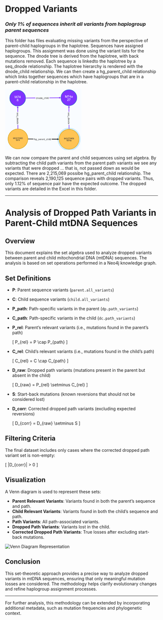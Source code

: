 # Dropped Variants
<h3><strong><em>Only 1% of sequences inherit all variants from haplogroup parent sequences</em></strong></h3>


This folder has files evaluating missing variants from the perspective of parent-child haplogroups in the haplotree. Sequences have assigned haplogroups. This assignment was done using the variant lists for the sequence. The dnode tree is derived from the haplotree, with back mutations removed. Each sequence is linkedto the haplotree by a seq_dnode relationship. The haplotree hierarchy is rendered with the dnode_child relationship. We can then create a hg_parent_child relationship which links together sequences which have haplogroups that are in a parent-child relationship in the haplotree. 

<img src="https://github.com/waigitdas/Mitochondrial-DNA-Research/blob/main/Knowledge_Graph/images/hg_parent_child_example.png" width="50%" height="50%">

We can now compare the parent and child sequences using set algebra. By subtracting  the child path variants from  the parent path variants we see any variants that were dropped ... that is, not passed down as would be expected. There are 2,215,069 possibe hg_parent_child relationship. The comparison reveals 2,190,125 sequence pairs with dropped variants. Thus, only 1.12% of sequence pair have the expected outcome. The dropped variants are detailed in the Excel in this folder.

<!--The hg_parent_child property of dropped_path_variants has this for the illustratedexample. [T63C,G66A,C152T,C195T,T6185C,A6575G,A12850G,T16381C].  We would expect the child sequence 	MG272956 to shared all path variantswith MG272663, but 8 variants are dropped.

The dropped variants reported exclude any back mutations appearing in the parent node.  The term dropped distinguishes them from back mutations. The term dropped is also distinct from "missing" because dropped has a context that missed lacks. 
-->
<hr>

# Analysis of Dropped Path Variants in Parent-Child mtDNA Sequences

## Overview
This document explains the set algebra used to analyze dropped variants between parent and child mitochondrial DNA (mtDNA) sequences. The analysis is based on set operations performed in a Neo4j knowledge graph.

## **Set Definitions**
- **P**: Parent sequence variants (`parent.all_variants`)
- **C**: Child sequence variants (`child.all_variants`)
- **P_path**: Path-specific variants in the parent (`dp.path_variants`)
- **C_path**: Path-specific variants in the child (`dc.path_variants`)
- **P_rel**: Parent’s relevant variants (i.e., mutations found in the parent’s path)
  
  \[ P_{rel} = P \cap P_{path} \]
  
- **C_rel**: Child’s relevant variants (i.e., mutations found in the child’s path)
  
  \[ C_{rel} = C \cap C_{path} \]
  
- **D_raw**: Dropped path variants (mutations present in the parent but absent in the child)
  
  \[ D_{raw} = P_{rel} \setminus C_{rel} \]
  
- **S**: Start-back mutations (known reversions that should not be considered lost)
- **D_corr**: Corrected dropped path variants (excluding expected reversions)
  
  \[ D_{corr} = D_{raw} \setminus S \]
  
## **Filtering Criteria**
The final dataset includes only cases where the corrected dropped path variant set is non-empty:

\[ |D_{corr}| > 0 \]

## **Visualization**
A Venn diagram is used to represent these sets:

- **Parent Relevant Variants**: Variants found in both the parent’s sequence and path.
- **Child Relevant Variants**: Variants found in both the child’s sequence and path.
- **Path Variants**: All path-associated variants.
- **Dropped Path Variants**: Variants lost in the child.
- **Corrected Dropped Path Variants**: True losses after excluding start-back mutations.

![Venn Diagram Representation](insert_image_here)

## **Conclusion**
This set-theoretic approach provides a precise way to analyze dropped variants in mtDNA sequences, ensuring that only meaningful mutation losses are considered. The methodology helps clarify evolutionary changes and refine haplogroup assignment processes.

---

For further analysis, this methodology can be extended by incorporating additional metadata, such as mutation frequencies and phylogenetic context.

